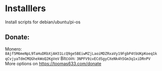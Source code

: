 # Installlers
Install scripts for debian/ubuntu/pi-os
## Donate:
Monero: `8Ajf5M6meNpL9TaHuDRbXjAH31LcQ9ge5BEiwMZjLaoiMDZRxaVy19FgbP4tbUKpKoeq1kqCvjyaTdmCMQGhekWoQ2KgVeV`
Bitcoin: `3NPFV9ivECdSgyCXeNk4h5Gm3q1xiDRnPV`
More options on https://toomas633.com/donate
